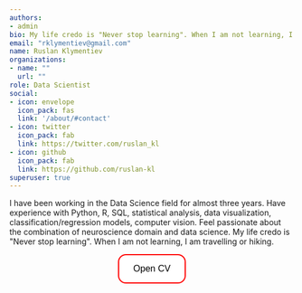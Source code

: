 ```yaml
---
authors:
- admin
bio: My life credo is "Never stop learning". When I am not learning, I am travelling or hiking.
email: "rklymentiev@gmail.com"
name: Ruslan Klymentiev
organizations:
- name: ""
  url: ""
role: Data Scientist
social:
- icon: envelope
  icon_pack: fas
  link: '/about/#contact'
- icon: twitter
  icon_pack: fab
  link: https://twitter.com/ruslan_kl
- icon: github
  icon_pack: fab
  link: https://github.com/ruslan-kl
superuser: true
---
```


I have been working in the Data Science field for almost three years. Have experience with Python, R, SQL, statistical analysis, data visualization, classification/regression models, computer vision. Feel passionate about the combination of neuroscience domain and data science. My life credo is "Never stop learning". When I am not learning, I am travelling or hiking.

<style>
.button {
  background-color: white;
  border: 2px solid red;
  color: black;
  padding: 15px 25px;
  text-align: center;
  border-radius: 14px;
  font-size: 16px;
  cursor: pointer;
  transition-duration: 0.4s;
}

.button:hover {
  background-color: red;
}
</style>

<center>
<a class="btn" href="CV_Klymentiev.pdf">
<button class="button">Open CV</button>
</a>
</center>



